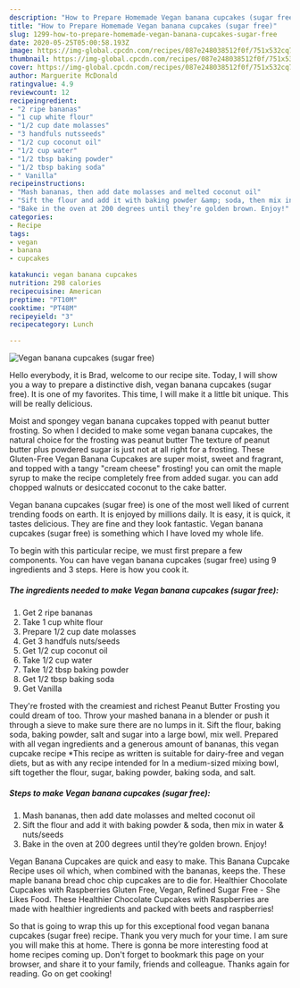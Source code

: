 ```yaml
---
description: "How to Prepare Homemade Vegan banana cupcakes (sugar free)"
title: "How to Prepare Homemade Vegan banana cupcakes (sugar free)"
slug: 1299-how-to-prepare-homemade-vegan-banana-cupcakes-sugar-free
date: 2020-05-25T05:00:58.193Z
image: https://img-global.cpcdn.com/recipes/087e248038512f0f/751x532cq70/vegan-banana-cupcakes-sugar-free-recipe-main-photo.jpg
thumbnail: https://img-global.cpcdn.com/recipes/087e248038512f0f/751x532cq70/vegan-banana-cupcakes-sugar-free-recipe-main-photo.jpg
cover: https://img-global.cpcdn.com/recipes/087e248038512f0f/751x532cq70/vegan-banana-cupcakes-sugar-free-recipe-main-photo.jpg
author: Marguerite McDonald
ratingvalue: 4.9
reviewcount: 12
recipeingredient:
- "2 ripe bananas"
- "1 cup white flour"
- "1/2 cup date molasses"
- "3 handfuls nutsseeds"
- "1/2 cup coconut oil"
- "1/2 cup water"
- "1/2 tbsp baking powder"
- "1/2 tbsp baking soda"
- " Vanilla"
recipeinstructions:
- "Mash bananas, then add date molasses and melted coconut oil"
- "Sift the flour and add it with baking powder &amp; soda, then mix in water &amp; nuts/seeds"
- "Bake in the oven at 200 degrees until they’re golden brown. Enjoy!"
categories:
- Recipe
tags:
- vegan
- banana
- cupcakes

katakunci: vegan banana cupcakes 
nutrition: 298 calories
recipecuisine: American
preptime: "PT10M"
cooktime: "PT48M"
recipeyield: "3"
recipecategory: Lunch

---
```



![Vegan banana cupcakes (sugar free)](https://img-global.cpcdn.com/recipes/087e248038512f0f/751x532cq70/vegan-banana-cupcakes-sugar-free-recipe-main-photo.jpg)

Hello everybody, it is Brad, welcome to our recipe site. Today, I will show you a way to prepare a distinctive dish, vegan banana cupcakes (sugar free). It is one of my favorites. This time, I will make it a little bit unique. This will be really delicious.

Moist and spongey vegan banana cupcakes topped with peanut butter frosting. So when I decided to make some vegan banana cupcakes, the natural choice for the frosting was peanut butter The texture of peanut butter plus powdered sugar is just not at all right for a frosting. These Gluten-Free Vegan Banana Cupcakes are super moist, sweet and fragrant, and topped with a tangy &#34;cream cheese&#34; frosting! you can omit the maple syrup to make the recipe completely free from added sugar. you can add chopped walnuts or desiccated coconut to the cake batter.

Vegan banana cupcakes (sugar free) is one of the most well liked of current trending foods on earth. It is enjoyed by millions daily. It is easy, it is quick, it tastes delicious. They are fine and they look fantastic. Vegan banana cupcakes (sugar free) is something which I have loved my whole life.


To begin with this particular recipe, we must first prepare a few components. You can have vegan banana cupcakes (sugar free) using 9 ingredients and 3 steps. Here is how you cook it.

<!--inarticleads1-->

##### The ingredients needed to make Vegan banana cupcakes (sugar free):

1. Get 2 ripe bananas
1. Take 1 cup white flour
1. Prepare 1/2 cup date molasses
1. Get 3 handfuls nuts/seeds
1. Get 1/2 cup coconut oil
1. Take 1/2 cup water
1. Take 1/2 tbsp baking powder
1. Get 1/2 tbsp baking soda
1. Get  Vanilla


They&#39;re frosted with the creamiest and richest Peanut Butter Frosting you could dream of too. Throw your mashed banana in a blender or push it through a sieve to make sure there are no lumps in it. Sift the flour, baking soda, baking powder, salt and sugar into a large bowl, mix well. Prepared with all vegan ingredients and a generous amount of bananas, this vegan cupcake recipe *This recipe as written is suitable for dairy-free and vegan diets, but as with any recipe intended for In a medium-sized mixing bowl, sift together the flour, sugar, baking powder, baking soda, and salt. 

<!--inarticleads2-->

##### Steps to make Vegan banana cupcakes (sugar free):

1. Mash bananas, then add date molasses and melted coconut oil
1. Sift the flour and add it with baking powder &amp; soda, then mix in water &amp; nuts/seeds
1. Bake in the oven at 200 degrees until they’re golden brown. Enjoy!


Vegan Banana Cupcakes are quick and easy to make. This Banana Cupcake Recipe uses oil which, when combined with the bananas, keeps the. These maple banana bread choc chip cupcakes are to die for. Healthier Chocolate Cupcakes with Raspberries Gluten Free, Vegan, Refined Sugar Free - She Likes Food. These Healthier Chocolate Cupcakes with Raspberries are made with healthier ingredients and packed with beets and raspberries! 

So that is going to wrap this up for this exceptional food vegan banana cupcakes (sugar free) recipe. Thank you very much for your time. I am sure you will make this at home. There is gonna be more interesting food at home recipes coming up. Don't forget to bookmark this page on your browser, and share it to your family, friends and colleague. Thanks again for reading. Go on get cooking!
